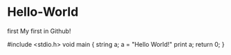 # Hello-World
first
My first in Github!

#include <stdio.h>
void main
{
  string a;
  a = "Hello World!"
  print a;
  return 0;
 }
